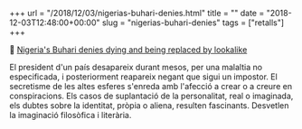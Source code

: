 +++
url = "/2018/12/03/nigerias-buhari-denies.html"
title = ""
date = "2018-12-03T12:48:00+00:00"
slug = "nigerias-buhari-denies"
tags = ["retalls"]
+++

📎 [Nigeria's Buhari denies dying and being replaced by lookalike](https://www.reuters.com/article/us-nigeria-politics/nigerias-buhari-denies-dying-and-being-replaced-by-lookalike-idUSKBN1O10RL)

El president d'un país desapareix durant mesos, per una malaltia no especificada, i posteriorment reapareix negant que sigui un impostor. El secretisme de les altes esferes s'enreda amb l'afecció a crear o a creure en conspiracions. Els casos de suplantació de la personalitat, real o imaginada, els dubtes sobre la identitat, pròpia o aliena, resulten fascinants. Desvetlen la imaginació filosòfica i literària.

